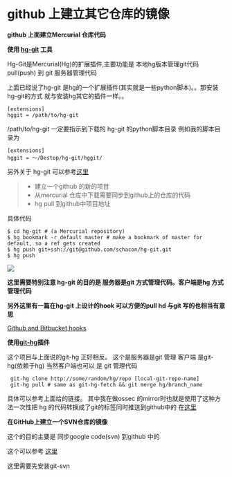 github 上建立其它仓库的镜像
====

**github 上面建立Mercurial 仓库代码**

**使用 [hg-git](https://github.com/schacon/hg-git) 工具**

Hg-Git是Mercurial(Hg)的扩展插件,主要功能是 本地hg版本管理git代码pull(push) 到
git 服务器管理代码

上面已经说了hg-git 是hg的一个扩展插件(其实就是一些python脚本)。。那安装hg-git的方式
就与安装hg其它的插件一样。。

    [extensions]
    hggit = /path/to/hg-git

/path/to/hg-git 一定要指示到下载的 hg-git 的python脚本目录 例如我的脚本目录为

    [extensions]
    hggit = ～/Destop/hg-git/hggit/

另外关于 hg-git 可以参考[这里](http://hgtip.com/tips/advanced/2009-11-09-create-a-git-mirror/)

>*  建立一个github 的新的项目
>*  从mercurial 仓库中下载需要同步到github上的仓库的代码
>*  hg pull 到github中项目地址

具体代码

    $ cd hg-git # (a Mercurial repository)
    $ hg bookmark -r default master # make a bookmark of master for default, so a ref gets created
    $ hg push git+ssh://git@github.com/schacon/hg-git.git
    $ hg push

![](http://openapi.vdisk.me/?m=file&a=download_share_file&ss=6ecaUlt--2FuR4BMUMZlGcJ4zu84PNwbqOZrYPn3cthLlMxb--2B--2FSxWlfiS84Iq2dGUVbg--2B83nlX--2BHmhe--2B2w4cCtDjr581EOH)

__这里需要特别注意 hg-git 的目的是 服务器是git 方式管理代码。客户端是hg 方式管理代码__

__另外这里有一篇在hg-git 上设计的hook 可以方便的pull hd 与git 写的也相当有意思__

[Github and Bitbucket hooks](http://morgangoose.com/blog/2010/09/29/github-and-bitbucket-hooks/)


**使用[git-hg](https://github.com/cosmin/git-hg)插件**

这个项目与上面说的git-hg 正好相反。 这个是服务器是git 管理 客户端 是git-hg(依赖于hg) 当然客户端也可以
是 git 管理代码


     git-hg clone http://some/random/hg/repo [local-git-repo-name]
     git-hg pull # same as git-hg-fetch && git merge hg/branch_name

具体可以参考上面给的链接。 其中我在做ossec 的mirror时也就是使用了这种方法一次性把
hg 的代码转换成了git的标签同时推送到github中的 在[这里](https://github.com/xiyoulaoyuanjia/sAoccec/tree/mirror)

**在GitHub上建立一个SVN仓库的镜像**

这个的目的主要是 同步google code(svn) 到github 中的

这个可以参考 [这里](http://blog.yesmeck.com/archives/create-svn-mirror-on-github/)

这里需要先安装git-svn 














